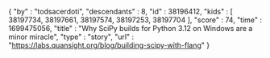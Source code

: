 {
  "by" : "todsacerdoti",
  "descendants" : 8,
  "id" : 38196412,
  "kids" : [ 38197734, 38197661, 38197574, 38197253, 38197704 ],
  "score" : 74,
  "time" : 1699475056,
  "title" : "Why SciPy builds for Python 3.12 on Windows are a minor miracle",
  "type" : "story",
  "url" : "https://labs.quansight.org/blog/building-scipy-with-flang"
}
